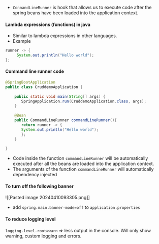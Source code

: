- `ConnandLineRunner` is hook that allows us to execute code after the spring beans have been loaded into the application context.
#### Lambda expressions (functions) in java
- Similar to lambda expressions in other languages.
- Example 
```java
runner -> {  
     System.out.println("Hello world");  
};
```
#### Command line runner code
```java
@SpringBootApplication  
public class CruddemoApplication {  
  
    public static void main(String[] args) {  
       SpringApplication.run(CruddemoApplication.class, args);  
    }  
  
    @Bean  
    public CommandLineRunner commandLineRunner(){  
       return runner -> {  
       System.out.println("Hello world");  
       };  
    }  
  
}
```
- Code inside the function `commandLineRunner` will be automatically executed after all the beans are loaded into the application context.
- The arguments of the function `commandLineRunner` will automatically dependency injected

#### To turn off the following banner
![[Pasted image 20240410093305.png]]
- add `spring.main.banner-mode=off` to `application.properties`

#### To reduce logging level 
`logging.level.root=warn` => less output in the console. Will only show warning, custom logging and errors.

